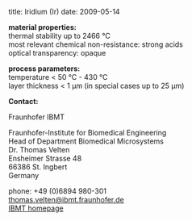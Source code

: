 title: Iridium (Ir)
date: 2009-05-14 

__material properties:__ 	
thermal stability up to	2466 °C  
most relevant chemical non-resistance:	strong acids  
optical transparency:	opaque
	
__process parameters:__	  
temperature	< 50 °C - 430 °C  	
layer thickness	< 1 µm (in special cases up to 25 µm)
<!--break-->
__Contact:__


Fraunhofer IBMT

Fraunhofer-Institute for Biomedical Engineering   
Head of Department Biomedical Microsystems   
Dr. Thomas Velten    
Ensheimer Strasse 48   
66386 St. Ingbert   
Germany   

phone: +49 (0)6894 980-301   
thomas.velten@ibmt.fraunhofer.de  
[IBMT homepage](http://www.ibmt.fraunhofer.de/fhg/ibmt_en/biomedical_engineering/biomedical_microsystems/microsensors_microfluidics/index.jsp)
